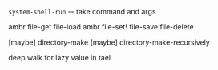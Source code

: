 `system-shell-run` -- take command and args

ambr file-get file-load
ambr file-set! file-save
file-delete

[maybe] directory-make
[maybe] directory-make-recursively

deep walk for lazy value in tael
